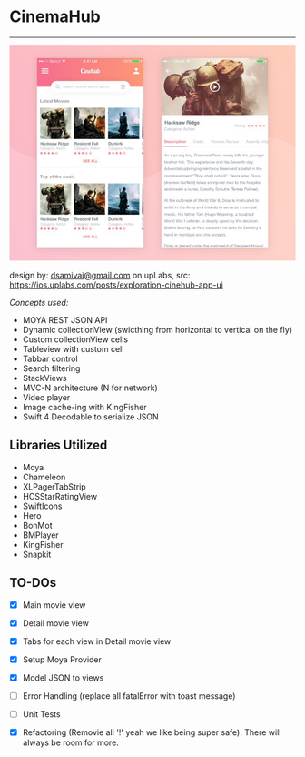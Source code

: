 # CinemaHub
------------------------------------------------------

<img src="CinemaHub/Resources/preview.jpg" width="525"/>

design by: dsamivai@gmail.com on upLabs, src: https://ios.uplabs.com/posts/exploration-cinehub-app-ui

_Concepts used:_
- MOYA REST JSON API 
- Dynamic collectionView (swicthing from horizontal to vertical on the fly)
- Custom collectionView cells
- Tableview with custom cell
- Tabbar control
- Search filtering
- StackViews
- MVC-N architecture (N for network)
- Video player
- Image cache-ing with KingFisher
- Swift 4 Decodable to serialize JSON


Libraries Utilized
----------------------------------------------
- Moya
- Chameleon
- XLPagerTabStrip
- HCSStarRatingView
- SwiftIcons
- Hero
- BonMot
- BMPlayer
- KingFisher
- Snapkit

## TO-DOs
- [x] Main movie view
- [x] Detail movie view
- [x] Tabs for each view in Detail movie view
- [x] Setup Moya Provider
- [x] Model JSON to views
- [ ] Error Handling (replace all fatalError with toast message)
- [ ] Unit Tests
- [x] Refactoring (Removie all '!' yeah we like being super safe). There will always be room for more.

